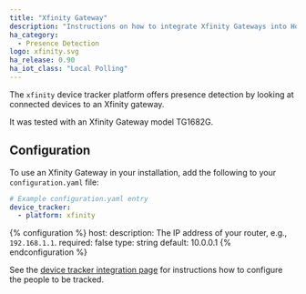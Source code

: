 ```yaml
---
title: "Xfinity Gateway"
description: "Instructions on how to integrate Xfinity Gateways into Home Assistant."
ha_category:
  - Presence Detection
logo: xfinity.svg
ha_release: 0.90
ha_iot_class: "Local Polling"
---
```


The `xfinity` device tracker platform offers presence detection by looking at connected devices to an Xfinity gateway.

It was tested with an Xfinity Gateway model TG1682G.

## Configuration

To use an Xfinity Gateway in your installation, add the following to your `configuration.yaml` file:

```yaml
# Example configuration.yaml entry
device_tracker:
  - platform: xfinity
```

{% configuration %}
host:
  description: The IP address of your router, e.g., `192.168.1.1`.
  required: false
  type: string
  default: 10.0.0.1
{% endconfiguration %}

See the [device tracker integration page](/integrations/device_tracker/) for instructions how to configure the people to be tracked.
